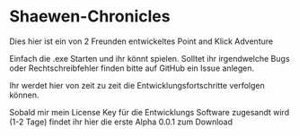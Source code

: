 ﻿
Shaewen-Chronicles
==================

Dies hier ist ein von 2 Freunden entwickeltes Point and Klick Adventure

Einfach die .exe Starten und ihr könnt spielen.
Solltet ihr irgendwelche Bugs oder Rechtschreibfehler finden bitte auf GitHub ein Issue anlegen.

Ihr werdet hier von zeit zu zeit die Entwicklungsfortschritte verfolgen können.

Sobald mir mein License Key für die Entwicklungs Software zugesandt wird (1-2 Tage)
findet ihr hier die erste Alpha 0.0.1 zum Download